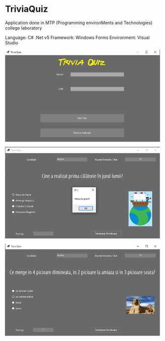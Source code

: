 # TriviaQuiz
Application done in MTP (Programming environMents and Technologies) college laboratory

Language: C# .Net v5
Framework: Windows Forms
Environment: Visual Studio

![Login](https://github.com/CelestialHunter/TriviaQuiz/blob/main/screenshots/ss1.png)

![InGame1](https://github.com/CelestialHunter/TriviaQuiz/blob/main/screenshots/ss2.png)

![InGame2](https://github.com/CelestialHunter/TriviaQuiz/blob/main/screenshots/ss3.png)
